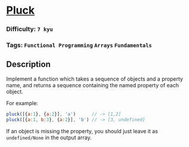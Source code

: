 # [Pluck](https://www.codewars.com/kata/530017aac7c0f49926000084)

### Difficulty: `7 kyu`

### Tags: `Functional Programming` `Arrays` `Fundamentals`

## Description

Implement a function which takes a sequence of objects and a property name, and returns a sequence containing the named property of each object.

For example:

```js
pluck([{a:1}, {a:2}], 'a')      // -> [1,2]
pluck([{a:1, b:3}, {a:2}], 'b') // -> [3, undefined]
```

If an object is missing the property, you should just leave it as `undefined/None` in the output array.

